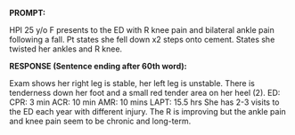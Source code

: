 **PROMPT:**

HPI 25 y/o F presents to the ED with R knee pain and bilateral ankle pain following a fall. Pt states she fell down x2 steps onto cement. States she twisted her ankles and R knee.

**RESPONSE (Sentence ending after 60th word):**

Exam shows her right leg is stable, her left leg is unstable. There is tenderness down her foot and a small red tender area on her heel (2). ED:  CPR: 3 min  ACR: 10 min  AMR: 10 mins  LAPT: 15.5 hrs  She has 2-3 visits to the ED each year with different injury. The R is improving but the ankle pain and knee pain seem to be chronic and long-term. 